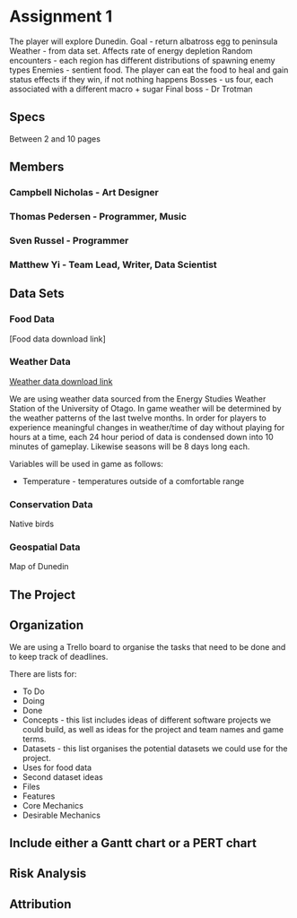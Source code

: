 # Assignment 1

The player will explore Dunedin.
Goal - return albatross egg to peninsula
Weather - from data set. Affects rate of energy depletion
Random encounters - each region has different distributions of spawning enemy types
Enemies - sentient food. The player can eat the food to heal and gain status effects if they win, if not nothing happens
Bosses - us four, each associated with a different macro + sugar
Final boss - Dr Trotman

## Specs
Between 2 and 10 pages

## Members
### Campbell Nicholas - Art Designer
### Thomas Pedersen - Programmer, Music
### Sven Russel - Programmer
### Matthew Yi - Team Lead, Writer, Data Scientist


## Data Sets
### Food Data
[Food data download link]
### Weather Data
[Weather data download link](https://www.physics.otago.ac.nz/eman/weather_station/archive.php)

We are using weather data sourced from the Energy Studies Weather Station of the University of Otago. In game weather will be determined by the weather patterns of the last twelve months. In order for players to experience meaningful changes in weather/time of day without playing for hours at a time, each 24 hour period of data is condensed down into 10 minutes of gameplay. Likewise seasons will be 8 days long each.

Variables will be used in game as follows:
 - Temperature - temperatures outside of a comfortable range


### Conservation Data
Native birds
### Geospatial Data
Map of Dunedin
## The Project

## Organization
We are using a Trello board to organise the tasks that need to be done and to keep track of deadlines.

There are lists for:
 - To Do
 - Doing
 - Done
 - Concepts - this list includes ideas of different software projects we could build, as well as ideas for the project and team names and game terms.
 - Datasets - this list organises the potential datasets we could use for the project.
 - Uses for food data
 - Second dataset ideas
 - Files
 - Features
 - Core Mechanics
 - Desirable Mechanics
 
## Include either a Gantt chart or a PERT chart

## Risk Analysis

## Attribution
